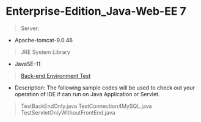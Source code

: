 # Enterprise-Edition_Java-Web-EE 7
> Server: 
- Apache-tomcat-9.0.46
> JRE System Library
- JavaSE-11

> <a href = "https://github.com/JamesCoding888/Enterprise-Edition_Java-EE_7/tree/master/src/main/java/javaWebEE/test">Back-end Environment Test</a>
- Description: The following sample codes will be used to check out your operation of IDE if can run on Java Application or Servlet. 

> TestBackEndOnly.java
> TestConnection4MySQL.java
> TestServletOnlyWithoutFrontEnd.java
